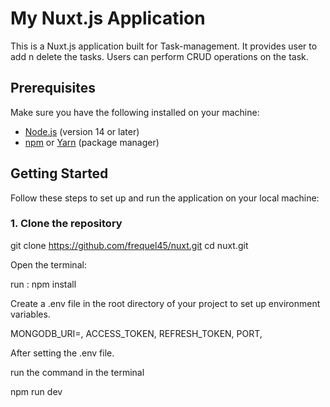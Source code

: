 # My Nuxt.js Application

This is a Nuxt.js application built for Task-management. It provides user to add n delete the tasks. Users can perform CRUD operations on the task.

## Prerequisites

Make sure you have the following installed on your machine:

- [Node.js](https://nodejs.org/) (version 14 or later)
- [npm](https://www.npmjs.com/) or [Yarn](https://yarnpkg.com/) (package manager)

## Getting Started

Follow these steps to set up and run the application on your local machine:

### 1. Clone the repository


git clone https://github.com/frequel45/nuxt.git
cd nuxt.git

Open the terminal:

run : npm install

Create a .env file in the root directory of your project to set up environment variables. 

MONGODB_URI=,
ACCESS_TOKEN,
REFRESH_TOKEN,
PORT,


After setting the .env file.

run the command in the terminal

npm run dev
